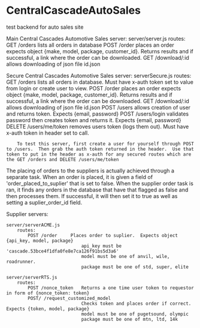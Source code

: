 # CentralCascadeAutoSales
test backend for auto sales site

Main Central Cascades Automotive Sales server:  server/server.js
    routes:
        GET /orders         lists all orders in database
        POST /order         places an order expects object {make, model, package, customer_id}. Returns results and if successful, a link where                       the order can be downloaded.
        GET /download/:id   allows downloading of json file id.json

Secure Central Cascades Automotive Sales server: serverSecure.js
    routes:
        GET /orders         lists all orders in database.  Must have x-auth token set to value from login or create user to view.
        POST /order         places an order expects object {make, model, package, customer_id}. Returns results and if successful, a link where                       the order can be downloaded.
        GET /download/:id   allows downloading of json file id.json
        POST /users         allows creation of user and returns token. Expects {email, password}
        POST /users/login   validates password then creates token and returns it.  Expects {email, password}
        DELETE /users/me/token removes users token (logs them out). Must have x-auth token in header set to call.

        To test this server, first create a user for yourself through POST to /users.  Then grab the auth token returned in the header.  Use that token to put in the header as x-auth for any secured routes which are the GET /orders and DELETE /users/me/token

The placing of orders to the suppliers is actually achieved through a separate task.  When an order is placed, it is given a field of 'order_placed_to_suplier' that is set to false.  When the supplier order task is ran, it finds any orders in the database that have that flagged as false and then processes them.  If successful, it will then set it to true as well as setting a suplier_order_id field.


Supplier servers:

    server/serverACME.js
        routes:
            POST /order     Places order to suplier.  Expects object {api_key, model, package}
                                api_key must be 'cascade.53bce4f1dfa0fe8e7ca126f91bs5d3a6'
                                model must be one of anvil, wile, roadrunner.
                                package must be one of std, super, elite

    server/serverRTS.js
        routes:
            POST /nonce_token   Returns a one time user token to requestor in form of {nonce_token: token}
            POST/ /request_customized_model
                                Checks token and places order if correct.  Expects {token, model, package}
                                model must be one of pugetsound, olympic
                                package must be one of mtn, ltd, 14k


